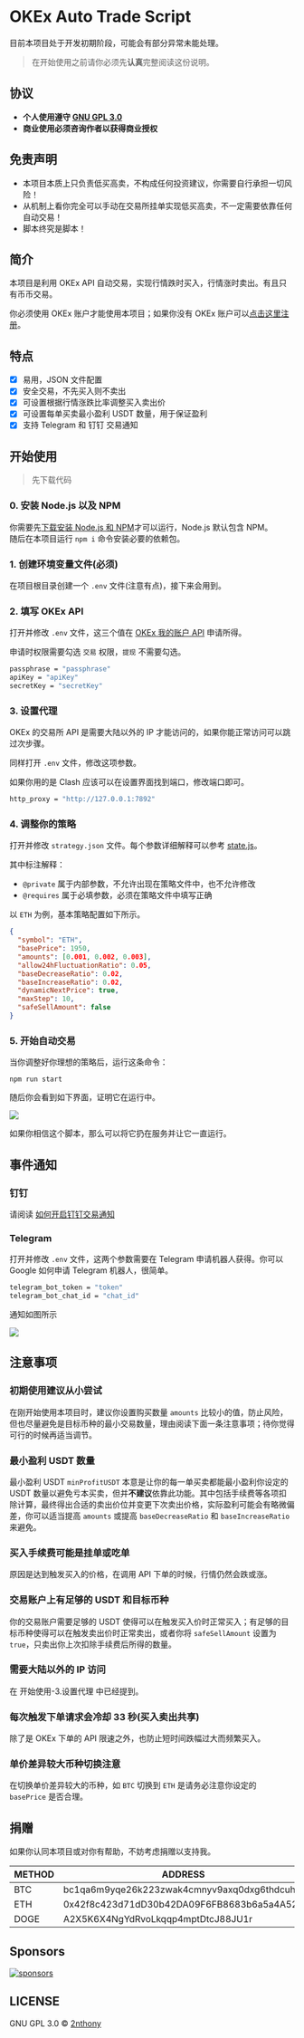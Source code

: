 # OKEx Auto Trade Script

目前本项目处于开发初期阶段，可能会有部分异常未能处理。

> 在开始使用之前请你必须先**认真**完整阅读这份说明。

## 协议

- **个人使用遵守 [GNU GPL 3.0](./LICENSE)**
- **商业使用必须咨询作者以获得商业授权**

## 免责声明

- 本项目本质上只负责低买高卖，不构成任何投资建议，你需要自行承担一切风险！
- 从机制上看你完全可以手动在交易所挂单实现低买高卖，不一定需要依靠任何自动交易！
- 脚本终究是脚本！

## 简介

本项目是利用 OKEx API 自动交易，实现行情跌时买入，行情涨时卖出。有且只有币币交易。

你必须使用 OKEx 账户才能使用本项目；如果你没有 OKEx 账户可以[点击这里注册](https://www.okex.com/join/4710873)。

## 特点

- [x] 易用，JSON 文件配置
- [x] 安全交易，不先买入则不卖出
- [x] 可设置根据行情涨跌比率调整买入卖出价
- [x] 可设置每单买卖最小盈利 USDT 数量，用于保证盈利
- [x] 支持 Telegram 和 钉钉 交易通知

## 开始使用

> 先下载代码

### 0. 安装 Node.js 以及 NPM

你需要先[下载安装 Node.js 和 NPM](https://nodejs.org/zh-cn/)才可以运行，Node.js 默认包含 NPM。  
随后在本项目运行 `npm i` 命令安装必要的依赖包。

### 1. 创建环境变量文件(必须)

在项目根目录创建一个 `.env` 文件(注意有点)，接下来会用到。

### 2. 填写 OKEx API

打开并修改 `.env` 文件，这三个值在 [OKEx 我的账户 API](https://www.okex.com/account/my-api) 申请所得。

申请时权限需要勾选 `交易` 权限，`提现` 不需要勾选。

```bash
passphrase = "passphrase"
apiKey = "apiKey"
secretKey = "secretKey"
```

### 3. 设置代理

OKEx 的交易所 API 是需要大陆以外的 IP 才能访问的，如果你能正常访问可以跳过次步骤。

同样打开 `.env` 文件，修改这项参数。

如果你用的是 Clash 应该可以在设置界面找到端口，修改端口即可。

```bash
http_proxy = "http://127.0.0.1:7892"
```

### 4. 调整你的策略

打开并修改 `strategy.json` 文件。每个参数详细解释可以参考 [state.js](./app/store/state.js)。

其中标注解释：

- `@private` 属于内部参数，不允许出现在策略文件中，也不允许修改
- `@requires` 属于必填参数，必须在策略文件中填写正确

以 `ETH` 为例，基本策略配置如下所示。

```json
{
  "symbol": "ETH",
  "basePrice": 1950,
  "amounts": [0.001, 0.002, 0.003],
  "allow24hFluctuationRatio": 0.05,
  "baseDecreaseRatio": 0.02,
  "baseIncreaseRatio": 0.02,
  "dynamicNextPrice": true,
  "maxStep": 10,
  "safeSellAmount": false
}
```

### 5. 开始自动交易

当你调整好你理想的策略后，运行这条命令：

```console
npm run start
```

随后你会看到如下界面，证明它在运行中。

![](https://cdn.jsdelivr.net/gh/2nthony/github-itself-image-hosting-service@main/uPic/iEqbNdN2qkqv.png)

如果你相信这个脚本，那么可以将它扔在服务并让它一直运行。

## 事件通知

### 钉钉

请阅读 [如何开启钉钉交易通知](https://2nthony.notion.site/66c43cd0d9054a6b98adb1798055eef3)

### Telegram

打开并修改 `.env` 文件，这两个参数需要在 Telegram 申请机器人获得。你可以 Google 如何申请 Telegram 机器人，很简单。

```bash
telegram_bot_token = "token"
telegram_bot_chat_id = "chat_id"
```

通知如图所示

![](https://cdn.jsdelivr.net/gh/2nthony/github-itself-image-hosting-service@main/uPic/R2PZ0iOpeoy5.png)

## 注意事项

### 初期使用建议从小尝试

在刚开始使用本项目时，建议你设置购买数量 `amounts` 比较小的值，防止风险，但也尽量避免是目标币种的最小交易数量，理由阅读下面一条注意事项；待你觉得可行的时候再适当调节。

### 最小盈利 USDT 数量

最小盈利 USDT `minProfitUSDT` 本意是让你的每一单买卖都能最小盈利你设定的 USDT 数量以避免亏本买卖，但并**不建议**依靠此功能。其中包括手续费等各项扣除计算，最终得出合适的卖出价位并变更下次卖出价格，实际盈利可能会有略微偏差，你可以适当提高 `amounts` 或提高 `baseDecreaseRatio` 和 `baseIncreaseRatio` 来避免。

### 买入手续费可能是挂单或吃单

原因是达到触发买入的价格，在调用 API 下单的时候，行情仍然会跌或涨。

### 交易账户上有足够的 USDT 和目标币种

你的交易账户需要足够的 USDT 使得可以在触发买入价时正常买入；有足够的目标币种使得可以在触发卖出价时正常卖出，或者你将 `safeSellAmount` 设置为 `true`，只卖出你上次扣除手续费后所得的数量。

### 需要大陆以外的 IP 访问

在 开始使用-3.设置代理 中已经提到。

### 每次触发下单请求会冷却 33 秒(买入卖出共享)

除了是 OKEx 下单的 API 限速之外，也防止短时间跌幅过大而频繁买入。

### 单价差异较大币种切换注意

在切换单价差异较大的币种，如 `BTC` 切换到 `ETH` 是请务必注意你设定的 `basePrice` 是否合理。

## 捐赠

如果你认同本项目或对你有帮助，不妨考虑捐赠以支持我。

| METHOD | ADDRESS                                    |
| ------ | ------------------------------------------ |
| BTC    | bc1qa6m9yqe26k223zwak4cmnyv9axq0dxg6thdcuh |
| ETH    | 0x42f8c423d71dD30b42DA09F6FB8683b6a5a4A524 |
| DOGE   | A2X5K6X4NgYdRvoLkqqp4mptDtcJ88JU1r         |

## Sponsors

[![sponsors](https://cdn.jsdelivr.net/gh/2nthony/sponsors-image/sponsors.svg)](https://github.com/sponsors/2nthony)

## LICENSE

GNU GPL 3.0 © [2nthony](https://github.com/2nthony)
